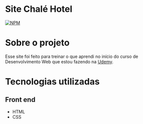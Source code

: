 # Site Chalé Hotel
[![NPM](https://img.shields.io/npm/l/react)](https://github.com/joaobruno05/Site-ChaleHotel-Front-End/blob/main/LICENSE)

# Sobre o projeto

Esse site foi feito para treinar o que aprendi no início do curso de Desenvolvimento Web que estou fazendo na [Udemy](https://udemy.com/course/web-completo "Site curso Desenvolvimento Web").

# Tecnologias utilizadas
## Front end
- HTML
- CSS
